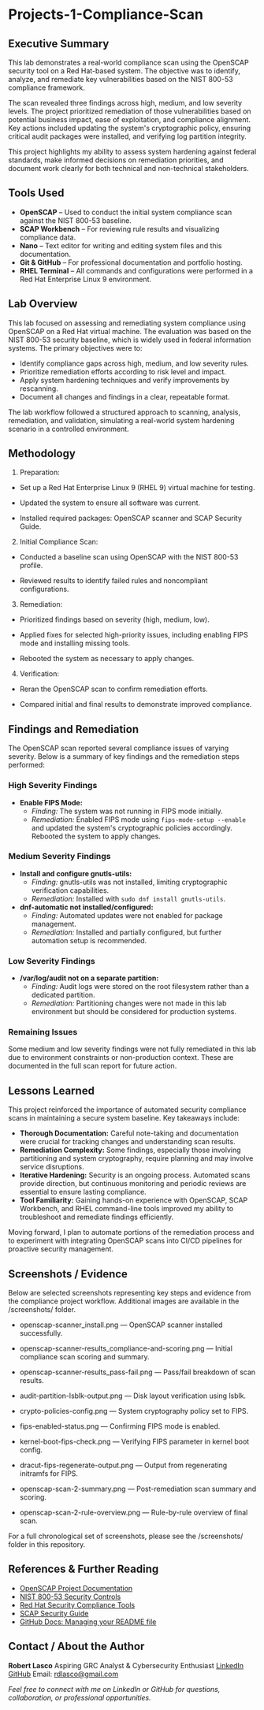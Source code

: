 # Projects-1-Compliance-Scan

## Executive Summary

This lab demonstrates a real-world compliance scan using the OpenSCAP security tool on a Red Hat-based system. The objective was to identify, analyze, and remediate key vulnerabilities based on the NIST 800-53 compliance framework.

The scan revealed three findings across high, medium, and low severity levels. The project prioritized remediation of those vulnerabilities based on potential business impact, ease of exploitation, and compliance alignment. Key actions included updating the system's cryptographic policy, ensuring critical audit packages were installed, and verifying log partition integrity.

This project highlights my ability to assess system hardening against federal standards, make informed decisions on remediation priorities, and document work clearly for both technical and non-technical stakeholders.


## Tools Used

- **OpenSCAP** – Used to conduct the initial system compliance scan against the NIST 800-53 baseline.
- **SCAP Workbench** – For reviewing rule results and visualizing compliance data.
- **Nano** – Text editor for writing and editing system files and this documentation.
- **Git & GitHub** – For professional documentation and portfolio hosting.
- **RHEL Terminal** – All commands and configurations were performed in a Red Hat Enterprise Linux 9 environment.


## Lab Overview

This lab focused on assessing and remediating system compliance using OpenSCAP on a Red Hat virtual machine. The evaluation was based on the NIST 800-53 security baseline, which is widely used in federal information systems. The primary objectives were to:

- Identify compliance gaps across high, medium, and low severity rules.
- Prioritize remediation efforts according to risk level and impact.
- Apply system hardening techniques and verify improvements by rescanning.
- Document all changes and findings in a clear, repeatable format.

The lab workflow followed a structured approach to scanning, analysis, remediation, and validation, simulating a real-world system hardening scenario in a controlled environment.


## Methodology

1. Preparation:

  - Set up a Red Hat Enterprise Linux 9 (RHEL 9) virtual machine for testing.

  - Updated the system to ensure all software was current.

  - Installed required packages: OpenSCAP scanner and SCAP Security Guide.

2. Initial Compliance Scan:

  - Conducted a baseline scan using OpenSCAP with the NIST 800-53 profile.

  - Reviewed results to identify failed rules and noncompliant configurations.

3. Remediation:

  - Prioritized findings based on severity (high, medium, low).

  - Applied fixes for selected high-priority issues, including enabling FIPS mode and installing missing tools.

  - Rebooted the system as necessary to apply changes.

4. Verification:

  - Reran the OpenSCAP scan to confirm remediation efforts.

  - Compared initial and final results to demonstrate improved compliance.


## Findings and Remediation

The OpenSCAP scan reported several compliance issues of varying severity. Below is a summary of key findings and the remediation steps performed:

### High Severity Findings
- **Enable FIPS Mode:** 
  - *Finding:* The system was not running in FIPS mode initially. 
  - *Remediation:* Enabled FIPS mode using `fips-mode-setup --enable` and updated the system's cryptographic policies accordingly. Rebooted the system to apply changes.

### Medium Severity Findings
- **Install and configure gnutls-utils:**
  - *Finding:* gnutls-utils was not installed, limiting cryptographic verification capabilities. 
  - *Remediation:* Installed with `sudo dnf install gnutls-utils`.
- **dnf-automatic not installed/configured:** 
  - *Finding:* Automated updates were not enabled for package management. 
  - *Remediation:* Installed and partially configured, but further automation setup is recommended.

### Low Severity Findings
- **/var/log/audit not on a separate partition:**
  - *Finding:* Audit logs were stored on the root filesystem rather than a dedicated partition. 
  - *Remediation:* Partitioning changes were not made in this lab environment but should be considered for production systems.

### Remaining Issues
Some medium and low severity findings were not fully remediated in this lab due to environment constraints or non-production context. These are documented in the full scan report for future action.


## Lessons Learned

This project reinforced the importance of automated security compliance scans in maintaining a secure system baseline. Key takeaways include:

- **Thorough Documentation:** Careful note-taking and documentation were crucial for tracking changes and understanding scan results.
- **Remediation Complexity:** Some findings, especially those involving partitioning and system cryptography, require planning and may involve service disruptions.
- **Iterative Hardening:** Security is an ongoing process. Automated scans provide direction, but continuous monitoring and periodic reviews are essential to ensure lasting compliance.
- **Tool Familiarity:** Gaining hands-on experience with OpenSCAP, SCAP Workbench, and RHEL command-line tools improved my ability to troubleshoot and remediate findings efficiently.

Moving forward, I plan to automate portions of the remediation process and to experiment with integrating OpenSCAP scans into CI/CD pipelines for proactive security management.


## Screenshots / Evidence

Below are selected screenshots representing key steps and evidence from the compliance project workflow. Additional images are available in the /screenshots/ folder.

  - openscap-scanner_install.png — OpenSCAP scanner installed successfully.

  - openscap-scanner-results_compliance-and-scoring.png — Initial compliance scan scoring and summary.

  - openscap-scanner-results_pass-fail.png — Pass/fail breakdown of scan results.

  - audit-partition-lsblk-output.png — Disk layout verification using lsblk.

  - crypto-policies-config.png — System cryptography policy set to FIPS.

  - fips-enabled-status.png — Confirming FIPS mode is enabled.

  - kernel-boot-fips-check.png — Verifying FIPS parameter in kernel boot config.

  - dracut-fips-regenerate-output.png — Output from regenerating initramfs for FIPS.

  - openscap-scan-2-summary.png — Post-remediation scan summary and scoring.

  - openscap-scan-2-rule-overview.png — Rule-by-rule overview of final scan.

For a full chronological set of screenshots, please see the /screenshots/ folder in this repository.



## References & Further Reading
- [OpenSCAP Project Documentation](https://www.open-scap.org/resources/documentation/)
- [NIST 800-53 Security Controls](https://csrc.nist.gov/publications/detail/sp/800-53/rev-5/final)
- [Red Hat Security Compliance Tools](https://access.redhat.com/documentation/en-us/red_hat_enterprise_linux/9/html/security_hardening/index)
- [SCAP Security Guide](https://www.open-scap.org/security-policies/scap-security-guide/)
- [GitHub Docs: Managing your README file](https://docs.github.com/en/github/creating-cloning-and-archiving-repositories/about-readmes)


## Contact / About the Author

**Robert Lasco** 
Aspiring GRC Analyst & Cybersecurity Enthusiast 
[LinkedIn](https://www.linkedin.com/in/robertdlasco/) 
[GitHub](https://github.com/rdlasco) 
Email: rdlasco@gmail.com

*Feel free to connect with me on LinkedIn or GitHub for questions, collaboration, or professional opportunities.*


